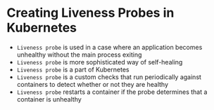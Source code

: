# Creating Liveness Probes in Kubernetes

- `Liveness probe` is used in a case where an application becomes unhealthy without the main process exiting
- `Liveness probe` is more sophisticated way of self-healing
- `Liveness probe` is a part of Kubernetes
- `Liveness probe` is a custom checks that run periodically against containers to detect whether or not they are healthy
- `Liveness probe` restarts a container if the probe determines that a container is unhealthy

#